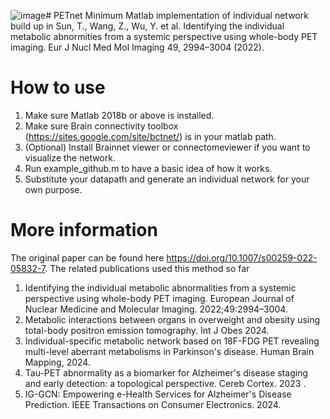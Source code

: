 ![image](https://github.com/user-attachments/assets/65f1af8d-e565-43aa-b9f6-bf25ed714b58)# PETnet
Minimum Matlab implementation of individual network build up in Sun, T., Wang, Z., Wu, Y. et al. Identifying the individual metabolic abnormities from a systemic perspective using whole-body PET imaging. 
Eur J Nucl Med Mol Imaging 49, 2994–3004 (2022).

# How to use
1. Make sure Matlab 2018b or above is installed.
2. Make sure Brain connectivity toolbox (https://sites.google.com/site/bctnet/) is in your matlab path.
3. (Optional) Install Brainnet viewer or connectomeviewer if you want to visualize the network.
4. Run example_github.m to have a basic idea of how it works.
5. Substitute your datapath and generate an individual network for your own purpose.

# More information
The original paper can be found here https://doi.org/10.1007/s00259-022-05832-7.
The related publications used this method so far
1. Identifying the individual metabolic abnormalities from a systemic perspective using whole-body PET imaging. European Journal of Nuclear Medicine and Molecular Imaging. 2022;49:2994–3004.
2. Metabolic interactions between organs in overweight and obesity using total-body positron emission tomography. Int J Obes 2024.
3. Individual-specific metabolic network based on 18F-FDG PET revealing multi-level aberrant metabolisms in Parkinson's disease. Human Brain Mapping, 2024.
4. Tau-PET abnormality as a biomarker for Alzheimer's disease staging and early detection: a topological perspective. Cereb Cortex. 2023 .
5. IG-GCN: Empowering e-Health Services for Alzheimer's Disease Prediction. IEEE Transactions on Consumer Electronics. 2024.
